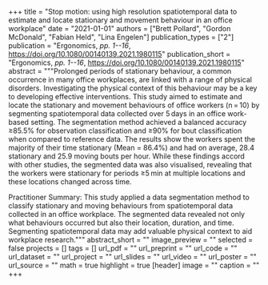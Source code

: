 +++
title = "Stop motion: using high resolution spatiotemporal data to estimate and locate stationary and movement behaviour in an office workplace"
date = "2021-01-01"
authors = ["Brett Pollard", "Gordon McDonald", "Fabian Held", "Lina Engelen"]
publication_types = ["2"]
publication = "Ergonomics, _pp. 1--16_, https://doi.org/10.1080/00140139.2021.1980115"
publication_short = "Ergonomics, _pp. 1--16_, https://doi.org/10.1080/00140139.2021.1980115"
abstract = """Prolonged periods of stationary behaviour, a common occurrence in many office workplaces, are linked with a range of physical disorders. Investigating the physical context of this behaviour may be a key to developing effective interventions. This study aimed to estimate and locate the stationary and movement behaviours of office workers (n = 10) by segmenting spatiotemporal data collected over 5 days in an office work-based setting. The segmentation method achieved a balanced accuracy ≥85.5% for observation classification and ≥90% for bout classification when compared to reference data. The results show the workers spent the majority of their time stationary (Mean = 86.4%) and had on average, 28.4 stationary and 25.9 moving bouts per hour. While these findings accord with other studies, the segmented data was also visualised, revealing that the workers were stationary for periods ≥5 min at multiple locations and these locations changed across time.

Practitioner Summary: This study applied a data segmentation method to classify stationary and moving behaviours from spatiotemporal data collected in an office workplace. The segmented data revealed not only what behaviours occurred but also their location, duration, and time. Segmenting spatiotemporal data may add valuable physical context to aid workplace research."""
abstract_short = ""
image_preview = ""
selected = false
projects = []
tags = []
url_pdf = ""
url_preprint = ""
url_code = ""
url_dataset = ""
url_project = ""
url_slides = ""
url_video = ""
url_poster = ""
url_source = ""
math = true
highlight = true
[header]
image = ""
caption = ""
+++
